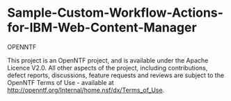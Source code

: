 Sample-Custom-Workflow-Actions-for-IBM-Web-Content-Manager
==========================================================

 OPENNTF

This project is an OpenNTF project, and is available under the Apache Licence V2.0. All other aspects of the project, including contributions, defect reports, discussions, feature requests and reviews are subject to the OpenNTF Terms of Use - available at http://openntf.org/Internal/home.nsf/dx/Terms_of_Use.
